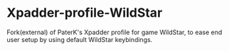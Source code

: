 Xpadder-profile-WildStar
========================

Fork(external) of PaterK's Xpadder profile for game WildStar, to ease end user setup by using default WildStar keybindings.
